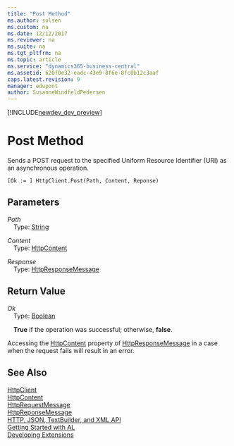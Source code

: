 ```yaml
---
title: "Post Method"
ms.author: solsen
ms.custom: na
ms.date: 12/12/2017
ms.reviewer: na
ms.suite: na
ms.tgt_pltfrm: na
ms.topic: article
ms.service: "dynamics365-business-central"
ms.assetid: 620f0e32-eadc-43e9-8f6e-8fc0b12c3aaf
caps.latest.revision: 9
manager: edupont
author: SusanneWindfeldPedersen
---
```


[!INCLUDE[newdev_dev_preview](../includes/newdev_dev_preview.md)]

# Post Method
Sends a POST request to the specified Uniform Resource Identifier (URI) as an asynchronous operation.

```
[Ok := ] HttpClient.Post(Path, Content, Reponse)
```

## Parameters
*Path*  
&emsp;Type: [String](../datatypes/devenv-text-data-type.md)

*Content*  
&emsp;Type: [HttpContent](httpcontent-class.md)  

*Response*  
&emsp;Type: [HttpResponseMessage](httpresponsemessage-class.md)  

## Return Value
*Ok*  
&emsp;Type: [Boolean](../datatypes/devenv-boolean-data-type.md)  

&emsp;**True** if the operation was successful; otherwise, **false**.

Accessing the [HttpContent](httpcontent-class.md) property of [HttpResponseMessage](httpresponsemessage-class.md) in a case when the request fails will result in an error.

## See Also
[HttpClient](httpclient-class.md)  
[HttpContent](httpcontent-class.md)  
[HttpRequestMessage](httprequestmessage-class.md)  
[HttpReponseMessage](httpresponsemessage-class.md)  
[HTTP, JSON, TextBuilder, and XML API](../devenv-restapi-overview.md)  
[Getting Started with AL](../devenv-get-started.md)  
[Developing Extensions](../devenv-dev-overview.md)  